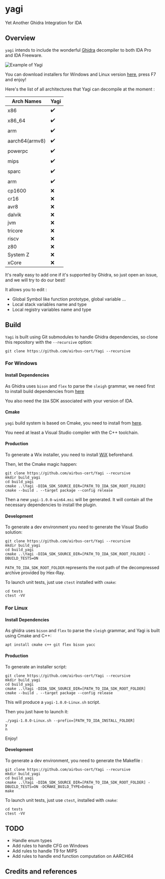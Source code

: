 # yagi
Yet Another Ghidra Integration for IDA

## Overview

`yagi` intends to include the wonderful [Ghidra](https://github.com/NationalSecurityAgency/ghidra) decompiler to both IDA Pro and IDA Freeware.

![Example of Yagi](.img/yagi.gif)

You can download installers for Windows and Linux version [here](https://github.com/airbus-cert/Yagi/releases), press F7 and enjoy!

Here's the list of all architectures that Yagi can decompile at the moment :

|Arch Names|Yagi|
|----------|-----------|
|x86|✔️|
|x86_64|✔️|
|arm|✔️|
|aarch64(armv8)|✔️|
|powerpc|✔️|
|mips|✔️|
|sparc|✔️|
|arm|✔️|
|cp1600|❌|
|cr16|❌|
|avr8|❌|
|dalvik|❌|
|jvm|❌|
|tricore|❌|
|riscv|❌|
|z80|❌|
|System Z|❌|
|xCore|❌|

It's really easy to add one if it's supported by Ghidra, so just open an issue, and we will try to do our best!

It allows you to edit :
* Global Symbol like function prototype, global variable ...
* Local stack variables name and type
* Local registry variables name and type

## Build

`Yagi` is built using Git submodules to handle Ghidra dependencies, so clone this repository with the `--recursive` option:
```
git clone https://github.com/airbus-cert/Yagi --recursive
```

### For Windows

#### Install Dependencies

As Ghidra uses `bison` and `flex` to parse  the `sleigh` grammar, we need first to install build dependencies from [here](https://github.com/lexxmark/winflexbison/releases/tag/v2.5.24)

You also need the `IDA` SDK associated with your version of IDA.

#### Cmake

`yagi` build system is based on Cmake, you need to install from [here](https://github.com/Kitware/CMake/releases/download/v3.20.4/cmake-3.20.4-windows-x86_64.msi).

You need at least a Visual Studio compiler with the C++ toolchain.

#### Production

To generate a Wix installer, you need to install [WiX](http://wixtoolset.org/releases/v3.11.1/stable) beforehand.

Then, let the Cmake magic happen:

```
git clone https://github.com/airbus-cert/Yagi --recursive
mkdir build_yagi
cd build_yagi
cmake ..\Yagi -DIDA_SDK_SOURCE_DIR=[PATH_TO_IDA_SDK_ROOT_FOLDER]
cmake --build . --target package --config release
```

Then a new `yagi-1.0.0-win64.msi` will be generated. It will contain all the necessary dependencies to install the plugin.

#### Development

To generate a dev environment you need to generate the Visual Studio solution:

```
git clone https://github.com/airbus-cert/Yagi --recursive
mkdir build_yagi
cd build_yagi
cmake ..\Yagi -DIDA_SDK_SOURCE_DIR=[PATH_TO_IDA_SDK_ROOT_FOLDER] -DBUILD_TESTS=ON
```

`PATH_TO_IDA_SDK_ROOT_FOLDER` represents the root path of the decompressed archive provided by Hex-Ray. 

To launch unit tests, just use `ctest` installed with `cmake`:

```
cd tests
ctest -VV
```

### For Linux

#### Install Dependencies

As ghidra uses `bison` and `flex` to parse  the `sleigh` grammar, and Yagi is built using Cmake and C++:

```
apt install cmake c++ git flex bison yacc
```

#### Production

To generate an installer script:

```
git clone https://github.com/airbus-cert/Yagi --recursive
mkdir build_yagi
cd build_yagi
cmake ..\Yagi -DIDA_SDK_SOURCE_DIR=[PATH_TO_IDA_SDK_ROOT_FOLDER]
cmake --build . --target package --config release
```

This will produce a `yagi-1.0.0-Linux.sh` script.

Then you just have to launch it:

```
./yagi-1.0.0-Linux.sh --prefix=[PATH_TO_IDA_INSTALL_FOLDER]
y
n
```

Enjoy!

#### Development

To generate a dev environment, you need to generate the Makefile :

```
git clone https://github.com/airbus-cert/Yagi --recursive
mkdir build_yagi
cd build_yagi
cmake ..\Yagi -DIDA_SDK_SOURCE_DIR=[PATH_TO_IDA_SDK_ROOT_FOLDER] -DBUILD_TESTS=ON -DCMAKE_BUILD_TYPE=Debug
make
```

To launch unit tests, just use `ctest`, installed with `cmake`:

```
cd tests
ctest -VV
```

## TODO

* Handle enum types
* Add rules to handle CFG on Windows
* Add rules to handle T9 for MIPS
* Add rules to handle end function computation on AARCH64

## Credits and references

